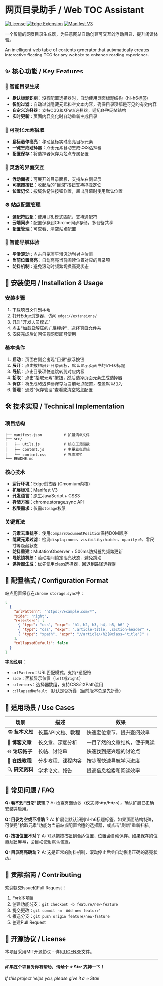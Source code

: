 # 网页目录助手 / Web TOC Assistant

[![License](https://img.shields.io/badge/license-MIT-blue.svg)](LICENSE)
[![Edge Extension](https://img.shields.io/badge/Edge-Extension-blue.svg)](https://microsoftedge.microsoft.com/addons/)
[![Manifest V3](https://img.shields.io/badge/Manifest-V3-green.svg)](https://developer.chrome.com/docs/extensions/mv3/)

一个智能的网页目录生成器，为任意网站自动创建可交互的浮动目录，提升阅读体验。

An intelligent web table of contents generator that automatically creates interactive floating TOC for any website to enhance reading experience.

## ✨ 核心功能 / Key Features

### 🎯 智能目录生成
- **默认标题识别**：没有配置选择器时，自动使用页面标题结构（h1-h6标签）
- **智能过滤**：自动过滤隐藏元素和空文本内容，确保目录项都是可见的有效内容
- **自定义选择器**：支持CSS和XPath选择器，适配各种网站结构
- **实时更新**：页面内容变化时自动重新生成目录

### 🎪 可视化元素拾取
- **鼠标悬停高亮**：移动鼠标实时高亮目标元素
- **一键生成选择器**：点击元素自动生成CSS选择器
- **配置保存**：将选择器保存为站点专属配置

### 📍 灵活的界面交互
- **浮动面板**：可展开的目录面板，支持左右侧显示
- **可拖拽按钮**：收起后的"目录"按钮支持拖拽定位
- **位置记忆**：按域名记住按钮位置，超出屏幕时使用默认位置

### ⚙️ 站点配置管理
- **通配符匹配**：使用URL模式匹配，支持通配符
- **云端同步**：配置保存到Chrome同步存储，多设备共享
- **配置管理**：可查看、清空站点配置

### 🔄 智能导航体验
- **平滑滚动**：点击目录项平滑滚动到对应位置
- **当前位置高亮**：自动高亮当前阅读位置对应的目录项
- **防抖机制**：避免滚动时频繁切换高亮状态

## 🚀 安装使用 / Installation & Usage

### 安装步骤
1. 下载项目文件到本地
2. 打开Edge浏览器，访问 `edge://extensions/`
3. 开启"开发人员模式"
4. 点击"加载已解压的扩展程序"，选择项目文件夹
5. 安装完成后访问任意网页即可使用

### 基本操作
1. **启动**：页面右侧会出现"目录"悬浮按钮
2. **展开**：点击按钮展开目录面板，默认显示页面中的h1-h6标题
3. **导航**：点击目录项快速跳转到对应内容
4. **拾取**：点击"拾取元素"按钮，然后选择页面元素生成选择器
5. **保存**：将生成的选择器保存为当前站点配置，覆盖默认行为
6. **管理**：通过"保存管理"查看或清空站点配置

## 🛠️ 技术实现 / Technical Implementation

### 项目结构
```
├── manifest.json          # 扩展清单文件
├── src/
│   ├── utils.js           # 核心工具函数
│   ├── content.js         # 主要业务逻辑
│   └── content.css        # 界面样式
└── README.md
```

### 核心技术
- **运行环境**：Edge浏览器 (Chromium内核)
- **扩展标准**：Manifest V3
- **开发语言**：原生JavaScript + CSS3
- **存储方案**：chrome.storage.sync API
- **权限需求**：仅需`storage`权限

### 关键算法
- **元素去重排序**：使用`compareDocumentPosition`保持DOM顺序
- **隐藏元素过滤**：检测`display:none`、`visibility:hidden`、`opacity:0`、零尺寸等隐藏状态
- **防抖重建**：MutationObserver + 500ms防抖避免频繁更新
- **导航锁机制**：滚动期间锁定高亮状态，避免跳动
- **选择器生成**：优先使用class选择器，回退到路径选择器

## 📖 配置格式 / Configuration Format

站点配置保存在`chrome.storage.sync`中：

```json
[
  {
    "urlPattern": "https://example.com/*",
    "side": "right",
    "selectors": [
      { "type": "css", "expr": "h1, h2, h3, h4, h5, h6" },
      { "type": "css", "expr": ".article-title, .section-header" },
      { "type": "xpath", "expr": "//article//h2[@class='title']" }
    ],
    "collapsedDefault": false
  }
]
```

**字段说明**：
- `urlPattern`：URL匹配模式，支持`*`通配符
- `side`：面板显示位置（`left`或`right`）
- `selectors`：选择器数组，支持CSS和XPath混用
- `collapsedDefault`：默认是否折叠（当前版本总是先折叠）

## 🎯 适用场景 / Use Cases

| 场景 | 描述 | 效果 |
|------|------|------|
| 📚 **技术文档** | 长篇API文档、教程 | 快速定位章节，提升查阅效率 |
| 📝 **博客文章** | 长文章、深度分析 | 一目了然的文章结构，便于跳读 |
| 🌐 **论坛帖子** | 长帖、讨论串 | 快速找到感兴趣的讨论点 |
| 📖 **在线教程** | 分步教程、课程内容 | 按步骤快速导航学习进度 |
| 🔍 **研究资料** | 学术论文、报告 | 提高信息检索和阅读效率 |

## 🔧 常见问题 / FAQ

**Q: 看不到"目录"按钮？**
A: 检查页面协议（仅支持http/https），确认扩展已正确安装并启用。

**Q: 目录为空或不准确？**
A: 扩展会默认识别h1-h6标题标签。如果页面结构特殊，可使用"拾取元素"功能为当前站点配置合适的选择器，或点击"刷新"重新扫描。

**Q: 按钮位置不对？**
A: 可以拖拽按钮到合适位置，位置会自动保存。如果保存的位置超出屏幕，会自动使用默认位置。

**Q: 目录高亮跳动？**
A: 这是正常的防抖机制，滚动停止后会自动恢复正确的高亮状态。

## 🤝 贡献指南 / Contributing

欢迎提交Issue和Pull Request！

1. Fork本项目
2. 创建功能分支：`git checkout -b feature/new-feature`
3. 提交更改：`git commit -m 'Add new feature'`
4. 推送分支：`git push origin feature/new-feature`
5. 创建Pull Request

## 📄 开源协议 / License

本项目采用MIT开源协议 - 详见[LICENSE](LICENSE)文件。

---

**如果这个项目对你有帮助，请给个 ⭐ Star 支持一下！**

*If this project helps you, please give it a ⭐ Star!*